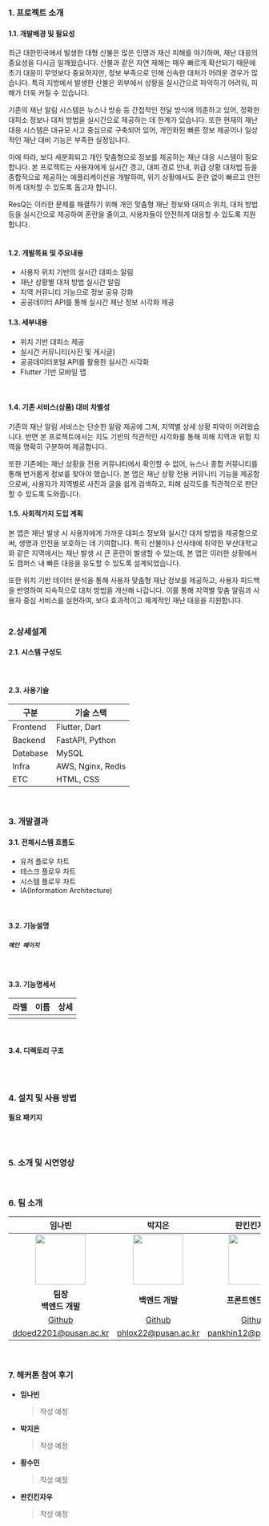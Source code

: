 ### 1. 프로젝트 소개
#### 1.1. 개발배경 및 필요성
최근 대한민국에서 발생한 대형 산불은 많은 인명과 재산 피해를 야기하며, 재난 대응의 중요성을 다시금 일깨웠습니다. 산불과 같은 자연 재해는 매우 빠르게 확산되기 때문에 초기 대응이 무엇보다 중요하지만, 정보 부족으로 인해 신속한 대처가 어려운 경우가 많습니다. 특히 지방에서 발생한 산불은 외부에서 상황을 실시간으로 파악하기 어려워, 피해가 더욱 커질 수 있습니다.

기존의 재난 알림 시스템은 뉴스나 방송 등 간접적인 전달 방식에 의존하고 있어, 정확한 대피소 정보나 대처 방법을 실시간으로 제공하는 데 한계가 있습니다. 또한 현재의 재난 대응 시스템은 대규모 사고 중심으로 구축되어 있어, 개인화된 빠른 정보 제공이나 일상적인 재난 대비 기능은 부족한 실정입니다.

이에 따라, 보다 세분화되고 개인 맞춤형으로 정보를 제공하는 재난 대응 시스템이 필요합니다. 본 프로젝트는 사용자에게 실시간 경고, 대피 경로 안내, 위급 상황 대처법 등을 종합적으로 제공하는 애플리케이션을 개발하여, 위기 상황에서도 혼란 없이 빠르고 안전하게 대처할 수 있도록 돕고자 합니다.

ResQ는 이러한 문제를 해결하기 위해 개인 맞춤형 재난 정보와 대피소 위치, 대처 방법 등을 실시간으로 제공하여 혼란을 줄이고, 사용자들이 안전하게 대응할 수 있도록 지원합니다.
<br/><br/>


#### 1.2. 개발목표 및 주요내용
- 사용자 위치 기반의 실시간 대피소 알림
- 재난 상황별 대처 방법 실시간 알림
- 지역 커뮤니티 기능으로 정보 공유 강화
- 공공데이터 API를 통해 실시간 재난 정보 시각화 제공

#### 1.3. 세부내용
- 위치 기반 대피소 제공
- 실시간 커뮤니티(사진 및 게시글)
- 공공데이터포털 API를 활용한 실시간 시각화
- Flutter 기반 모바일 앱
<br/>

#### 1.4. 기존 서비스(상품) 대비 차별성
기존의 재난 알림 서비스는 단순한 알람 제공에 그쳐, 지역별 상세 상황 파악이 어려웠습니다. 반면 본 프로젝트에서는 지도 기반의 직관적인 시각화를 통해 피해 지역과 위험 지역을 명확히 구분하여 제공합니다.

또한 기존에는 재난 상황을 전용 커뮤니티에서 확인할 수 없어, 뉴스나 종합 커뮤니티를 통해 번거롭게 정보를 찾아야 했습니다. 본 앱은 재난 상황 전용 커뮤니티 기능을 제공함으로써, 사용자가 지역별로 사진과 글을 쉽게 검색하고, 피해 심각도를 직관적으로 판단할 수 있도록 도와줍니다.
<br/>

#### 1.5. 사회적가지 도입 계획
본 앱은 재난 발생 시 사용자에게 가까운 대피소 정보와 실시간 대처 방법을 제공함으로써, 생명과 안전을 보호하는 데 기여합니다. 특히 산불이나 산사태에 취약한 부산대학교와 같은 지역에서는 재난 발생 시 큰 혼란이 발생할 수 있는데, 본 앱은 이러한 상황에서도 캠퍼스 내 빠른 대응을 유도할 수 있도록 설계되었습니다.

또한 위치 기반 데이터 분석을 통해 사용자 맞춤형 재난 정보를 제공하고, 사용자 피드백을 반영하여 지속적으로 대처 방법을 개선해 나갑니다. 이를 통해 지역별 맞춤 알림과 사용자 중심 서비스를 실현하여, 보다 효과적이고 체계적인 재난 대응을 지원합니다.
<br/>
<br/>


### 2.상세설계
#### 2.1. 시스템 구성도
<br/>

#### 2.3. 사용기술
| 구분        | 기술 스택                      |
|-------------|-------------------------------|
| Frontend    | Flutter, Dart                 |
| Backend     | FastAPI, Python               |
| Database    | MySQL                         |
| Infra       | AWS, Nginx, Redis             |
| ETC         | HTML, CSS                     |
<br/>


### 3. 개발결과
#### 3.1. 전체시스템 흐름도
- 유저 플로우 차트
- 테스크 플로우 차트
- 시스템 플로우 차트
- IA(Information Architecture)
<br/>

#### 3.2. 기능설명
##### ` 메인 페이지 `
<br/>


#### 3.3. 기능명세서

|라벨|이름|상세|
|:---:|:----------------------------:|:---|
|   |               |  |
<br/>

#### 3.4. 디렉토리 구조
```
```
<br/>


### 4. 설치 및 사용 방법
**필요 패키지**

```bash
```
<br/>


### 5. 소개 및 시연영상

<br/>

### 6. 팀 소개
| **임나빈** | **박지은** | **판킨킨자우** | **황수민** |
|:-:|:-:|:-:|:-:|
| <img src="https://github.com/ddoed.png" width="100" height="100"> | <img src="https://github.com/phlox22.png" width="100" height="100"> | <img src="https://github.com/pankhin.png" width="100" height="100"> | <img src="https://github.com/hsuminsm.png" width="100" height="100">
| **팀장 </br>백엔드 개발** | **백엔드 개발** | **프론트엔드 개발** | **프론트엔드 개발** |
| [Github](https://github.com/ddoed) | [Github](https://github.com/phlox22) | [Github](https://github.com/pankhin) | [Github](https://github.com/hsuminsm) |
| ddoed2201@pusan.ac.kr | phlox22@pusan.ac.kr | pankhin12@pusan.ac.kr | hhy9706@naver.com |


<br/>


### 7. 해커톤 참여 후기
- **임나빈**  
  > 작성 예정
- **박지은**  
  > 작성 예정
- **황수민**  
  > 작성 예정
- **판킨킨자우**  
  > 작성 예정
